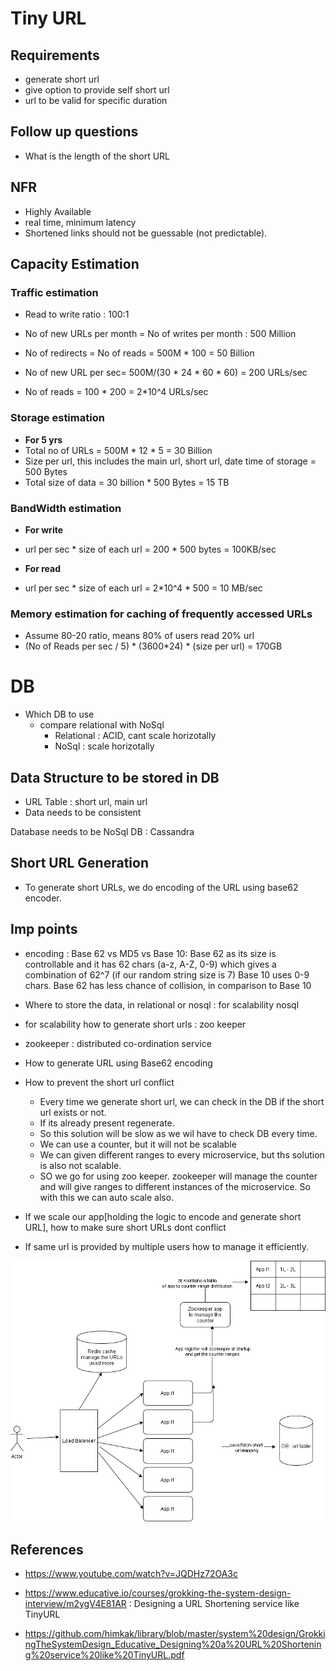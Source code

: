 # Tiny URL

## Requirements
- generate short url
- give option to provide self short url
- url to be valid for specific duration

## Follow up questions
- What is the length of the short URL

## NFR
- Highly Available
- real time, minimum latency
- Shortened links should not be guessable (not predictable).


## Capacity Estimation

### Traffic estimation
- Read to write ratio : 100:1
- No of new URLs per month = No of writes per month : 500 Million 
- No of redirects = No of reads = 500M * 100 = 50 Billion

- No of new URL per sec= 500M/(30 * 24 * 60 * 60) = 200 URLs/sec
- No of reads = 100 * 200 = 2*10^4 URLs/sec

### Storage estimation	 
- **For 5 yrs**
- Total no of URLs = 500M * 12 * 5 = 30 Billion
- Size per url, this includes the main url, short url, date time of storage = 500 Bytes
- Total size of data = 30 billion * 500 Bytes = 15 TB

### BandWidth estimation

- **For write**
- url per sec * size of each url = 200 * 500 bytes = 100KB/sec

- **For read**
- url per sec * size of each url = 2*10^4 * 500 = 10 MB/sec

### Memory estimation for caching of frequently accessed URLs

- Assume 80-20 ratio, means 80% of users read 20% url
- (No of Reads per sec / 5) * (3600*24) * (size per url) = 170GB

# DB
- Which DB to use
	- compare relational with NoSql
		- Relational : ACID, cant scale horizotally
		- NoSql : scale horizotally

## Data Structure to be stored in DB
- URL Table : short url, main url
- Data needs to be consistent

Database needs to be NoSql DB : Cassandra


## Short URL Generation

- To generate short URLs, we do encoding of the URL using base62 encoder.

## Imp points
- encoding : Base 62 vs MD5 vs Base 10: Base 62 as its size is controllable and it has 62 chars (a-z, A-Z, 0-9) which gives a combination of 62^7 (if our random string size is 7)
Base 10 uses 0-9 chars. Base 62 has less chance of collision, in comparison to Base 10
- Where to store the data, in relational or nosql : for scalability nosql
- for scalability how to generate short urls : zoo keeper

- zookeeper : distributed co-ordination service 

- How to generate URL using Base62 encoding
- How to prevent the short url conflict
	- Every time we generate short url, we can check in the DB if the short url exists or not.
	- If its already present regenerate.
	- So this solution will be slow as we wil have to check DB every time.
	- We can use a counter, but it will not be scalable
	- We can given different ranges to every microservice, but ths solution is also not scalable.
	- SO we go for using zoo keeper. zookeeper will manage the counter and will give ranges to different instances of the microservice. So with this we can auto scale also.
- If we scale our app[holding the logic to encode and generate short URL], how to make sure short URLs dont conflict
- If same url is provided by multiple users how to manage it efficiently.

![TinyUrlSystemDesign](https://github.com/himkak/notes/blob/master/SystemDesign/TinyUrlSystemDesign.jpg)


## References
- https://www.youtube.com/watch?v=JQDHz72OA3c

- https://www.educative.io/courses/grokking-the-system-design-interview/m2ygV4E81AR : Designing a URL Shortening service like TinyURL
- https://github.com/himkak/library/blob/master/system%20design/GrokkingTheSystemDesign_Educative_Designing%20a%20URL%20Shortening%20service%20like%20TinyURL.pdf

